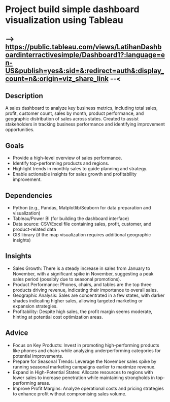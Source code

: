 # Project build simple dashboard visualization using Tableau
 ## --> https://public.tableau.com/views/LatihanDashboardinterractivesimple/Dashboard1?:language=en-US&publish=yes&:sid=&:redirect=auth&:display_count=n&:origin=viz_share_link --< 

## Description
A sales dashboard to analyze key business metrics, including total sales, profit, customer count, sales by month, product performance, and geographic distribution of sales across states. Created to assist stakeholders in tracking business performance and identifying improvement opportunities.

## Goals
- Provide a high-level overview of sales performance.
- Identify top-performing products and regions.
- Highlight trends in monthly sales to guide planning and strategy.
- Enable actionable insights for sales growth and profitability improvement.

## Dependencies
- Python (e.g., Pandas, Matplotlib/Seaborn for data preparation and visualization)
- Tableau/Power BI (for building the dashboard interface)
- Data source: CSV/Excel file containing sales, profit, customer, and product-related data
- GIS library (if the map visualization requires additional geographic insights)

## Insights
- Sales Growth: There is a steady increase in sales from January to November, with a significant spike in November, suggesting a peak sales period (possibly due to seasonal promotions).
- Product Performance: Phones, chairs, and tables are the top three products driving revenue, indicating their importance to overall sales.
- Geographic Analysis: Sales are concentrated in a few states, with darker shades indicating higher sales, allowing targeted marketing or expansion strategies.
- Profitability: Despite high sales, the profit margin seems moderate, hinting at potential cost optimization areas.

## Advice
- Focus on Key Products: Invest in promoting high-performing products like phones and chairs while analyzing underperforming categories for potential improvements.
- Prepare for Seasonal Trends: Leverage the November sales spike by running seasonal marketing campaigns earlier to maximize revenue.
- Expand in High-Potential States: Allocate resources to regions with lower sales to increase penetration while maintaining strongholds in top-performing areas.
- Improve Profit Margins: Analyze operational costs and pricing strategies to enhance profit without compromising sales volume.
